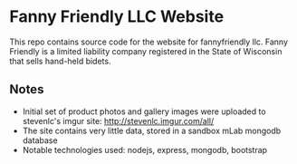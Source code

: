 # Fanny Friendly LLC Website

This repo contains source code for the website for fannyfriendly llc.
Fanny Friendly is a limited liability company registered in the State of Wisconsin that sells hand-held bidets.

## Notes
- Initial set of product photos and gallery images were uploaded to stevenlc's imgur site: http://stevenlc.imgur.com/all/
- The site contains very little data, stored in a sandbox mLab mongodb database
- Notable technologies used: nodejs, express, mongodb, bootstrap
